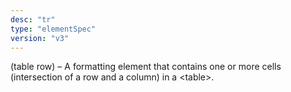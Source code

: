 ```yaml
---
desc: "tr"
type: "elementSpec"
version: "v3"
---
```


(table row) – A formatting element that contains one or more cells (intersection of
a
row and a column) in a &lt;table&gt;.